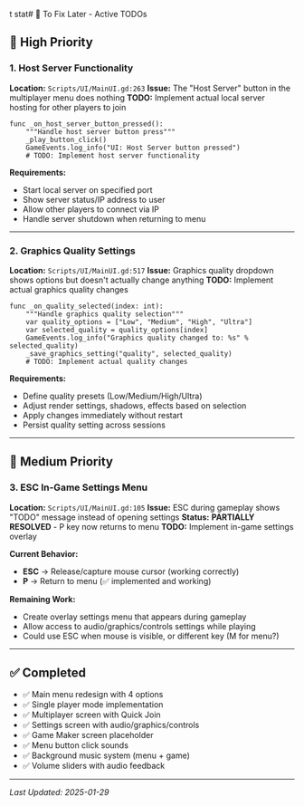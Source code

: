 t stat# 🔧 To Fix Later - Active TODOs

## 🚨 **High Priority**

### 1. **Host Server Functionality**
**Location:** `Scripts/UI/MainUI.gd:263`
**Issue:** The "Host Server" button in the multiplayer menu does nothing
**TODO:** Implement actual local server hosting for other players to join

```gdscript
func _on_host_server_button_pressed():
    """Handle host server button press"""
    _play_button_click()
    GameEvents.log_info("UI: Host Server button pressed")
    # TODO: Implement host server functionality
```

**Requirements:**
- Start local server on specified port
- Show server status/IP address to user
- Allow other players to connect via IP
- Handle server shutdown when returning to menu

---

### 2. **Graphics Quality Settings**
**Location:** `Scripts/UI/MainUI.gd:517`
**Issue:** Graphics quality dropdown shows options but doesn't actually change anything
**TODO:** Implement actual graphics quality changes

```gdscript
func _on_quality_selected(index: int):
    """Handle graphics quality selection"""
    var quality_options = ["Low", "Medium", "High", "Ultra"]
    var selected_quality = quality_options[index]
    GameEvents.log_info("Graphics quality changed to: %s" % selected_quality)
    _save_graphics_setting("quality", selected_quality)
    # TODO: Implement actual quality changes
```

**Requirements:**
- Define quality presets (Low/Medium/High/Ultra)
- Adjust render settings, shadows, effects based on selection
- Apply changes immediately without restart
- Persist quality setting across sessions

---

## 📝 **Medium Priority**

### 3. **ESC In-Game Settings Menu**
**Location:** `Scripts/UI/MainUI.gd:105`
**Issue:** ESC during gameplay shows "TODO" message instead of opening settings
**Status:** **PARTIALLY RESOLVED** - P key now returns to menu
**TODO:** Implement in-game settings overlay

**Current Behavior:**
- **ESC** → Release/capture mouse cursor (working correctly)
- **P** → Return to menu (✅ implemented and working)

**Remaining Work:**
- Create overlay settings menu that appears during gameplay
- Allow access to audio/graphics/controls settings while playing
- Could use ESC when mouse is visible, or different key (M for menu?)

---

## ✅ **Completed**
- ✅ Main menu redesign with 4 options
- ✅ Single player mode implementation  
- ✅ Multiplayer screen with Quick Join
- ✅ Settings screen with audio/graphics/controls
- ✅ Game Maker screen placeholder
- ✅ Menu button click sounds
- ✅ Background music system (menu + game)
- ✅ Volume sliders with audio feedback

---

*Last Updated: 2025-01-29* 